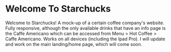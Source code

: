 # Welcome To Starchucks

Welcome to Starchucks! A mock-up of a certain coffee company's website. Fully responsive, although the only available drinks that have an info page is the Caffe Americano which can be accessed from Menu > Hot Coffee > Caffe Americano. Works on all devices (including the Ipad Pro). I will update and work on the main landing/home page, which will come soon.
